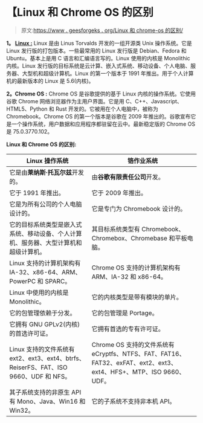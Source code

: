 # 【Linux 和 Chrome OS 的区别

> 原文:[https://www . geesforgeks . org/Linux 和 chrome-os 的区别/](https://www.geeksforgeeks.org/difference-between-linux-and-chrome-os/)

**1。 [Linux :](https://www.geeksforgeeks.org/introduction-to-linux-operating-system/)**
Linux 是由 Linus Torvalds 开发的一组开源类 Unix 操作系统。它是 Linux 发行版的打包版本。一些最常用的 Linux 发行版是 Debian、Fedora 和 Ubuntu。基本上是用 C 语言和汇编语言写的。Linux 使用的内核是 Monolithic 内核。Linux 发行版的目标系统是云计算、嵌入式系统、移动设备、个人电脑、服务器、大型机和超级计算机。Linux 的第一个版本于 1991 年推出。用于个人计算机的最新版本的 Linux 是 5.6(内核)。

**2。Chrome OS :**
Chrome OS 是谷歌提供的基于 Linux 内核的操作系统。它使用谷歌 Chrome 网络浏览器作为主用户界面。它是用 C、C++、Javascript、HTML5、Python 和 Rust 开发的。它被用在个人电脑中，被称为 Chromebook。Chrome OS 的第一个版本是谷歌在 2009 年推出的。谷歌宣布它是一个操作系统，用户数据和应用程序都驻留在云中。最新稳定版的 Chrome OS 是 75.0.3770.102。

**Linux 和 Chrome OS 的区别:**

<center>

| Linux 操作系统 | 铬作业系统 |
| --- | --- |
| 它是由**莱纳斯·托瓦尔兹**开发的。 | 由**谷歌有限责任公司**开发。 |
| 它于 1991 年推出。 | 它于 2009 年推出。 |
| 它是为所有公司的个人电脑设计的。 | 它是专门为 Chromebook 设计的。 |
| 它的目标系统类型是嵌入式系统、移动设备、个人计算机、服务器、大型计算机和超级计算机。 | 其目标系统类型有 Chromebook、Chromebox、Chromebase 和平板电脑。 |
| Linux 支持的计算机架构有 IA-32、x86-64、ARM、PowerPC 和 SPARC。 | Chrome OS 支持的计算机架构有 ARM、IA-32 和 x86-64。 |
| Linux 中使用的内核是 Monolithic。 | 它的内核类型是带有模块的单片。 |
| 它的包管理依赖于分发。 | 它的包管理是 Portage。 |
| 它拥有 GNU GPLv2(内核)的首选许可证。 | 它拥有首选的专有许可证。 |
| Linux 支持的文件系统有 ext2、ext3、ext4、btrfs、ReiserFS、FAT、ISO 9660、UDF 和 NFS。 | Chrome OS 支持的文件系统有 eCryptfs、NTFS、FAT、FAT16、FAT32、exFAT、ext2、ext3、ext4、HFS+、MTP、ISO 9660、UDF。 |
| 其子系统支持的非原生 API 有 Mono、Java、Win16 和 Win32。 | 它的子系统不支持非本机 API。 |

</center>